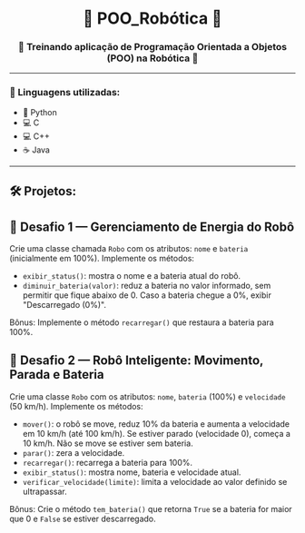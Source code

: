 <h1 align="center">🤖 POO_Robótica 🤖</h1>
<h3 align="center">🚀 Treinando aplicação de Programação Orientada a Objetos (POO) na Robótica 🚀</h3>

---

### 🧠 Linguagens utilizadas:
- 🐍 Python
- 💻 C
- 💻 C++
- ☕ Java

---

## 🛠️ Projetos:

## 🧠 Desafio 1 — Gerenciamento de Energia do Robô
Crie uma classe chamada `Robo` com os atributos: `nome` e `bateria` (inicialmente em 100%).
Implemente os métodos:
- `exibir_status()`: mostra o nome e a bateria atual do robô.
- `diminuir_bateria(valor)`: reduz a bateria no valor informado, sem permitir que fique abaixo de 0.
  Caso a bateria chegue a 0%, exibir "Descarregado (0%)".

Bônus: Implemente o método `recarregar()` que restaura a bateria para 100%.

## 🤖 Desafio 2 — Robô Inteligente: Movimento, Parada e Bateria
Crie uma classe `Robo` com os atributos: `nome`, `bateria` (100%) e `velocidade` (50 km/h).
Implemente os métodos:
- `mover()`: o robô se move, reduz 10% da bateria e aumenta a velocidade em 10 km/h (até 100 km/h).
  Se estiver parado (velocidade 0), começa a 10 km/h.
  Não se move se estiver sem bateria.
- `parar()`: zera a velocidade.
- `recarregar()`: recarrega a bateria para 100%.
- `exibir_status()`: mostra nome, bateria e velocidade atual.
- `verificar_velocidade(limite)`: limita a velocidade ao valor definido se ultrapassar.

Bônus: Crie o método `tem_bateria()` que retorna `True` se a bateria for maior que 0 e `False` se estiver descarregado.
